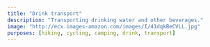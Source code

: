 ```yaml
---
title: "Drink transport"
description: "Transporting drinking water and other beverages."
image: "http://ecx.images-amazon.com/images/I/41dqkBeCVLL.jpg"
purposes: [hiking, cycling, camping, drink, transport]
---
```

